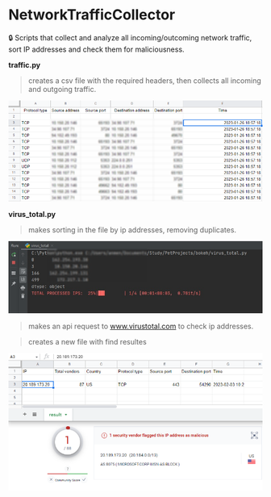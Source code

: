 # NetworkTrafficCollector

:lock: Scripts that collect and analyze all incoming/outcoming network traffic, sort IP addresses and check them for maliciousness.


**traffic.py**
> сreates a csv file with the required headers, then collects all incoming and outgoing traffic.

![sc02.jpg.png](https://github.com/teora13/NetworkTrafficCollector/blob/main/images/sc02.jpg.png)


**virus_total.py** 
> makes sorting in the file by ip addresses, removing duplicates. 

![sc01.jpg](https://github.com/teora13/NetworkTrafficCollector/blob/main/images/sc01.jpg)

> makes an api request to www.virustotal.com to check ip addresses.

> creates a new file with find resultes

![sc03.jpg.png](https://github.com/teora13/NetworkTrafficCollector/blob/main/images/sc03.jpg.png)
